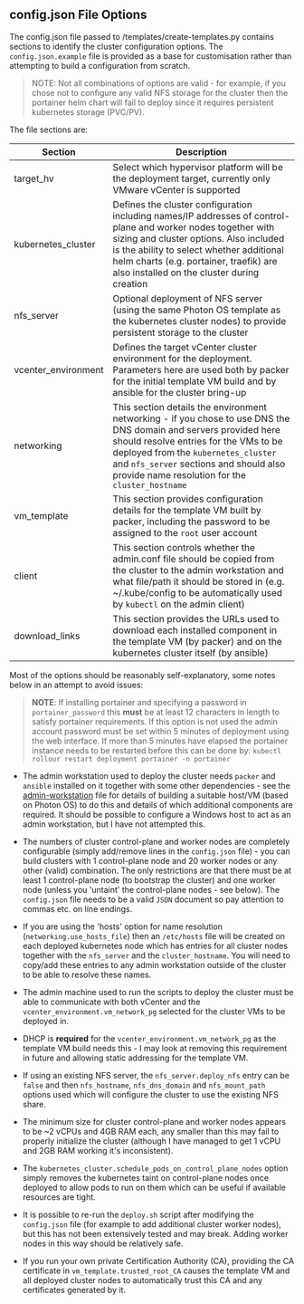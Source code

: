## config.json File Options

The config.json file passed to /templates/create-templates.py contains sections to identify the cluster configuration options. The `config.json.example` file is provided as a base for customisation rather than attempting to build a configuration from scratch.

>NOTE: Not all combinations of options are valid - for example, if you chose not to configure any valid NFS storage for the cluster then the portainer helm chart will fail to deploy since it requires persistent kubernetes storage (PVC/PV).

The file sections are:

|Section|Description|
|---|---|
|target_hv|Select which hypervisor platform will be the deployment target, currently only VMware vCenter is supported|
|kubernetes_cluster|Defines the cluster configuration including names/IP addresses of control-plane and worker nodes together with sizing and cluster options. Also included is the ability to select whether additional helm charts (e.g. portainer, traefik) are also installed on the cluster during creation|
|nfs_server|Optional deployment of NFS server (using the same Photon OS template as the kubernetes cluster nodes) to provide persistent storage to the cluster|
|vcenter_environment|Defines the target vCenter cluster environment for the deployment. Parameters here are used both by packer for the initial template VM build and by ansible for the cluster bring-up|
|networking|This section details the environment networking - if you chose to use DNS the DNS domain and servers provided here should resolve entries for the VMs to be deployed from the `kubernetes_cluster` and `nfs_server` sections and should also provide name resolution for the `cluster_hostname`|
|vm_template|This section provides configuration details for the template VM built by packer, including the password to be assigned to the `root` user account|
|client|This section controls whether the admin.conf file should be copied from the cluster to the admin workstation and what file/path it should be stored in (e.g. ~/.kube/config to be automatically used by `kubectl` on the admin client)|
|download_links|This section provides the URLs used to download each installed component in the template VM (by packer) and on the kubernetes cluster itself (by ansible)|

Most of the options should be reasonably self-explanatory, some notes below in an attempt to avoid issues:

>**NOTE**: If installing portainer and specifying a password in `portainer_password` this **must** be at least 12 characters in length to satisfy portainer requirements. If this option is not used the admin account password must be set within 5 minutes of deployment using the web interface. If more than 5 minutes have elapsed the portainer instance needs to be restarted before this can be done by: `kubectl rollour restart deployment portainer -n portainer`

- The admin workstation used to deploy the cluster needs `packer` and `ansible` installed on it together with some other dependencies - see the [admin-workstation](admin-workstation.md) file for details of building a suitable host/VM (based on Photon OS) to do this and details of which additional components are required. It should be possible to configure a Windows host to act as an admin workstation, but I have not attempted this.

- The numbers of cluster control-plane and worker nodes are completely configurable (simply add/remove lines in the `config.json` file) - you can build clusters with 1 control-plane node and 20 worker nodes or any other (valid) combination. The only restrictions are that there must be at least 1 control-plane node (to bootstrap the cluster) and one worker node (unless you 'untaint' the control-plane nodes - see below). The `config.json` file needs to be a valid `JSON` document so pay attention to commas etc. on line endings.

- If you are using the 'hosts' option for name resolution (`networking.use_hosts_file`) then an `/etc/hosts` file will be created on each deployed kubernetes node which has entries for all cluster nodes together with the `nfs_server` and the `cluster_hostname`. You will need to copy/add these entries to any admin workstation outside of the cluster to be able to resolve these names.

- The admin machine used to run the scripts to deploy the cluster must be able to communicate with both vCenter and the `vcenter_environment.vm_network_pg` selected for the cluster VMs to be deployed in.

- DHCP is **required** for the `vcenter_environment.vm_network_pg` as the template VM build needs this - I may look at removing this requirement in future and allowing static addressing for the template VM.

- If using an existing NFS server, the `nfs_server.deploy_nfs` entry can be `false` and then `nfs_hostname`, `nfs_dns_domain` and `nfs_mount_path` options used which will configure the cluster to use the existing NFS share.

- The minimum size for cluster control-plane and worker nodes appears to be ~2 vCPUs and 4GB RAM each, any smaller than this may fail to properly initialize the cluster (although I have managed to get 1 vCPU and 2GB RAM working it's inconsistent).

- The `kubernetes_cluster.schedule_pods_on_control_plane_nodes` option simply removes the kubernetes taint on control-plane nodes once deployed to allow pods to run on them which can be useful if available resources are tight.

- It is possible to re-run the `deploy.sh` script after modifying the `config.json` file (for example to add additional cluster worker nodes), but this has not been extensively tested and may break. Adding worker nodes in this way should be relatively safe.

- If you run your own private Certification Authority (CA), providing the CA certificate in `vm_template.trusted_root_CA` causes the template VM and all deployed cluster nodes to automatically trust this CA and any certificates generated by it.

